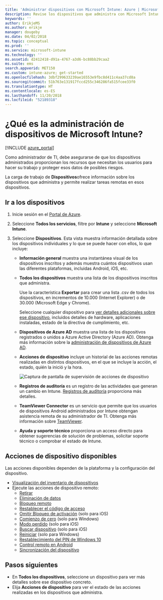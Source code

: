 ```yaml
---
title: 'Administrar dispositivos con Microsoft Intune: Azure | Microsoft Docs'
description: Revise los dispositivos que administra con Microsoft Intune, incluida la exportación de una lista de dispositivos a formato csv, vea los dispositivos unidos a Azure Active Directory, revise un registro de cambio de acciones en el dispositivo, use TeamViewer Connector para permitir que los administradores de TI solucionen problemas de dispositivos Android de forma remota y vea todas las acciones que se pueden ejecutar en los dispositivos.
keywords: ''
author: ErikjeMS
ms.author: erikje
manager: dougeby
ms.date: 04/02/2018
ms.topic: conceptual
ms.prod: ''
ms.service: microsoft-intune
ms.technology: ''
ms.assetid: d2412418-d91a-4767-a3d6-bc88bb29caa2
ms.suite: ems
search.appverid: MET150
ms.custom: intune-azure; get-started
ms.openlocfilehash: 3dbf299633239ae16553e9fbc8d411c4aa37cd8a
ms.sourcegitcommit: 51b763e131917fccd255c346286fa515fcee33f0
ms.translationtype: HT
ms.contentlocale: es-ES
ms.lasthandoff: 11/20/2018
ms.locfileid: "52189318"
---
```

# <a name="what-is-microsoft-intune-device-management"></a>¿Qué es la administración de dispositivos de Microsoft Intune?

[!INCLUDE [azure_portal](./includes/azure_portal.md)]

Como administrador de TI, debe asegurarse de que los dispositivos administrados proporcionan los recursos que necesitan los usuarios para hacer su trabajo y proteger esos datos de posibles riesgos.

La carga de trabajo de **Dispositivos**ofrece información sobre los dispositivos que administra y permite realizar tareas remotas en esos dispositivos.

## <a name="get-to-your-devices"></a>Ir a los dispositivos

1. Inicie sesión en el [Portal de Azure](https://portal.azure.com).
2. Seleccione **Todos los servicios**, filtre por **Intune** y seleccione **Microsoft Intune**.
3. Seleccione **Dispositivos**. Esta vista muestra información detallada sobre los dispositivos individuales y lo que se puede hacer con ellos, lo que incluye:

   - **Información general** muestra una instantánea visual de los dispositivos inscritos y además muestra cuántos dispositivos usan las diferentes plataformas, incluidas Android, iOS, etc.
   - **Todos los dispositivos** muestra una lista de los dispositivos inscritos que administra.

     Use la característica **Exportar** para crear una lista .csv de todos los dispositivos, en incrementos de 10.000 (Internet Explorer) o de 30.000 (Microsoft Edge y Chrome).

     Seleccione cualquier dispositivo para [ver detalles adicionales sobre ese dispositivo](device-inventory.md), incluidos detalles de hardware, aplicaciones instaladas, estado de la directiva de cumplimiento, etc.

   - **Dispositivos de Azure AD** muestra una lista de los dispositivos registrados o unidos a Azure Active Directory (Azure AD). Obtenga más información sobre la [administración de dispositivos de Azure AD](https://docs.microsoft.com/azure/active-directory/device-management-introduction).
   - **Acciones de dispositivo** incluye un historial de las acciones remotas realizadas en distintos dispositivos, en el que se incluye la acción, el estado, quién la inició y la hora.

     ![Captura de pantalla de supervisión de acciones de dispositivo](./media/monitor-device-actions.png)

   - **Registros de auditoría** es un registro de las actividades que generan un cambio en Intune. [Registros de auditoría](monitor-audit-logs.md) proporciona más detalles.
   - **TeamViewer Connector** es un servicio que permite que los usuarios de dispositivos Android administrados por Intune obtengan asistencia remota de su administrador de TI. Obtenga más información sobre [TeamViewer](device-profile-android-teamviewer.md).
   - **Ayuda y soporte técnico** proporciona un acceso directo para obtener sugerencias de solución de problemas, solicitar soporte técnico o comprobar el estado de Intune.

## <a name="available-device-actions"></a>Acciones de dispositivo disponibles
Las acciones disponibles dependen de la plataforma y la configuración del dispositivo.

- [Visualización del inventario de dispositivos](device-inventory.md)
- Ejecute las acciones de dispositivo remoto:
    - [Retirar](devices-wipe.md#retire)
    - [Eliminación de datos](devices-wipe.md#wipe)
    - [Bloqueo remoto](device-remote-lock.md)
    - [Restablecer el código de acceso](device-passcode-reset.md)
    - [Omitir Bloqueo de activación](device-activation-lock-bypass.md) (solo para iOS)
    - [Comienzo de cero](device-fresh-start.md) (solo para Windows)
    - [Modo perdido](device-lost-mode.md) (solo para iOS)
    - [Buscar dispositivo](device-locate.md) (solo para iOS)
    - [Reiniciar](device-restart.md) (solo para Windows)
    - [Restablecimiento del PIN de Windows 10](device-windows-pin-reset.md)
    - [Control remoto en Android](device-profile-android-teamviewer.md)
    - [Sincronización del dispositivo](device-sync.md)

## <a name="next-steps"></a>Pasos siguientes

- En **Todos los dispositivos**, seleccione un dispositivo para ver más detalles sobre ese dispositivo concreto.
- Elija **Acciones de dispositivo** para ver el estado de las acciones realizadas en los dispositivos que administra.
